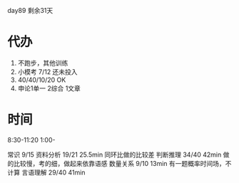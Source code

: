 day89 剩余31天
# 代办
1. 不跑步，其他训练 
2. 小模考 7/12 还未投入
3. 40/40/10/20  OK
4. 申论1单一 2综合 1文章

# 时间
8:30-11:20
1:00-


常识 9/15 
资料分析 19/21 25.5min 同环比做的比较差
判断推理 34/40 42min 做的比较慢，考的细，做起来依靠语感
数量关系 9/10 13min 有一题概率时间场，不计算
言语理解 29/40 41min